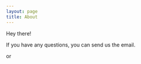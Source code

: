 ```yaml
---
layout: page
title: About
---
```


<p class="message">
  Hey there! 
</p>

If you have any questions, you can send us the email.

<strong id="drake-yip-email"></strong> or <strong id="alemia-email"></strong>

<script>
/* from http://stackoverflow.com/questions/18429595/how-can-i-obscure-email-addresses-on-websites-to-prevent-spam */
var parts1 = ["7728", "yjp31", 64, "il.com", "gma"];
var parts2 = ["itbrown", "ameliawa", 64, "l.com", "gmai"]
document.getElementById("drake-yip-email").textContent = parts1[1] + parts1[0] + String.fromCharCode(parts1[2]) + parts1[4] + parts1[3];
document.getElementById("alemia-email").textContent = parts2[1] + parts2[0] + String.fromCharCode(parts2[2]) + parts2[4] + parts2[3];
</script>
